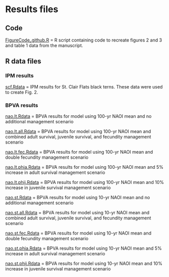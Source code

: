 # Results files

## Code
[FigureCode_github.R](https://github.com/davisk93/Davis-et-al_BLTE-IPM-BPVA/blob/main/Results/FigureCode_github.R) = R script containing code to recreate figures 2 and 3 and table 1 data from the manuscript.

## R data files
### IPM results
[scf.Rdata](https://github.com/davisk93/Davis-et-al_BLTE-IPM-BPVA/blob/main/Results/scf.Rdata) = IPM results for St. Clair Flats black terns. These data were used to create Fig. 2.

### BPVA results
[nao.lt.Rdata](https://github.com/davisk93/Davis-et-al_BLTE-IPM-BPVA/blob/main/Results/nao.lt.Rdata) = BPVA results for model using 100-yr NAOI mean and no additional management scenario

[nao.lt.all.Rdata](https://github.com/davisk93/Davis-et-al_BLTE-IPM-BPVA/blob/main/Results/nao.lt.all.Rdata) = BPVA results for model using 100-yr NAOI mean and combined adult survival, juvenile survival, and fecundity management scenario

[nao.lt.fec.Rdata](https://github.com/davisk93/Davis-et-al_BLTE-IPM-BPVA/blob/main/Results/nao.lt.fec.Rdata) = BPVA results for model using 100-yr NAOI mean and double fecundity management scenario

[nao.lt.phia.Rdata](https://github.com/davisk93/Davis-et-al_BLTE-IPM-BPVA/blob/main/Results/nao.lt.phia.Rdata) = BPVA results for model using 100-yr NAOI mean and 5% increase in adult survival management scenario

[nao.lt.phij.Rdata](https://github.com/davisk93/Davis-et-al_BLTE-IPM-BPVA/blob/main/Results/nao.lt.phij.Rdata) = BPVA results for model using 100-yr NAOI mean and 10% increase in juvenile survival management scenario

[nao.st.Rdata](https://github.com/davisk93/Davis-et-al_BLTE-IPM-BPVA/blob/main/Results/nao.st.Rdata) = BPVA results for model using 10-yr NAOI mean and no additional management scenario

[nao.st.all.Rdata](https://github.com/davisk93/Davis-et-al_BLTE-IPM-BPVA/blob/main/Results/nao.st.all.Rdata) = BPVA results for model using 10-yr NAOI mean and combined adult survival, juvenile survival, and fecundity management scenario

[nao.st.fec.Rdata](https://github.com/davisk93/Davis-et-al_BLTE-IPM-BPVA/blob/main/Results/nao.st.fec.Rdata) = BPVA results for model using 10-yr NAOI mean and double fecundity management scenario

[nao.st.phia.Rdata](https://github.com/davisk93/Davis-et-al_BLTE-IPM-BPVA/blob/main/Results/nao.st.phia.Rdata) = BPVA results for model using 10-yr NAOI mean and 5% increase in adult survival management scenario

[nao.st.phij.Rdata](https://github.com/davisk93/Davis-et-al_BLTE-IPM-BPVA/blob/main/Results/nao.st.phij.Rdata) = BPVA results for model using 10-yr NAOI mean and 10% increase in juvenile survival management scenario
